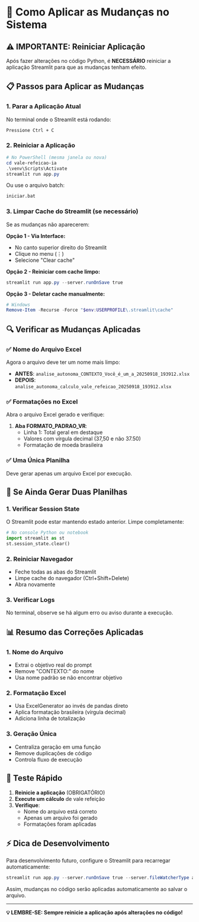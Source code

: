 # 🔄 Como Aplicar as Mudanças no Sistema

## ⚠️ **IMPORTANTE: Reiniciar Aplicação**

Após fazer alterações no código Python, é **NECESSÁRIO** reiniciar a aplicação Streamlit para que as mudanças tenham efeito.

## 📋 **Passos para Aplicar as Mudanças**

### 1. **Parar a Aplicação Atual**
No terminal onde o Streamlit está rodando:
```
Pressione Ctrl + C
```

### 2. **Reiniciar a Aplicação**
```powershell
# No PowerShell (mesma janela ou nova)
cd vale-refeicao-ia
.\venv\Scripts\Activate
streamlit run app.py
```

Ou use o arquivo batch:
```cmd
iniciar.bat
```

### 3. **Limpar Cache do Streamlit (se necessário)**
Se as mudanças não aparecerem:

**Opção 1 - Via Interface:**
- No canto superior direito do Streamlit
- Clique no menu (⋮)
- Selecione "Clear cache"

**Opção 2 - Reiniciar com cache limpo:**
```powershell
streamlit run app.py --server.runOnSave true
```

**Opção 3 - Deletar cache manualmente:**
```powershell
# Windows
Remove-Item -Recurse -Force "$env:USERPROFILE\.streamlit\cache"
```

## 🔍 **Verificar as Mudanças Aplicadas**

### ✅ **Nome do Arquivo Excel**
Agora o arquivo deve ter um nome mais limpo:
- **ANTES**: `analise_autonoma_CONTEXTO_Você_é_um_a_20250918_193912.xlsx`
- **DEPOIS**: `analise_autonoma_calculo_vale_refeicao_20250918_193912.xlsx`

### ✅ **Formatações no Excel**
Abra o arquivo Excel gerado e verifique:
1. **Aba FORMATO_PADRAO_VR**:
   - Linha 1: Total geral em destaque
   - Valores com vírgula decimal (37,50 e não 37.50)
   - Formatação de moeda brasileira

### ✅ **Uma Única Planilha**
Deve gerar apenas um arquivo Excel por execução.

## 🐛 **Se Ainda Gerar Duas Planilhas**

### 1. **Verificar Session State**
O Streamlit pode estar mantendo estado anterior. Limpe completamente:

```python
# No console Python ou notebook
import streamlit as st
st.session_state.clear()
```

### 2. **Reiniciar Navegador**
- Feche todas as abas do Streamlit
- Limpe cache do navegador (Ctrl+Shift+Delete)
- Abra novamente

### 3. **Verificar Logs**
No terminal, observe se há algum erro ou aviso durante a execução.

## 📊 **Resumo das Correções Aplicadas**

### 1. **Nome do Arquivo**
- Extrai o objetivo real do prompt
- Remove "CONTEXTO:" do nome
- Usa nome padrão se não encontrar objetivo

### 2. **Formatação Excel**
- Usa ExcelGenerator ao invés de pandas direto
- Aplica formatação brasileira (vírgula decimal)
- Adiciona linha de totalização

### 3. **Geração Única**
- Centraliza geração em uma função
- Remove duplicações de código
- Controla fluxo de execução

## 🎯 **Teste Rápido**

1. **Reinicie a aplicação** (OBRIGATÓRIO)
2. **Execute um cálculo** de vale refeição
3. **Verifique**:
   - Nome do arquivo está correto
   - Apenas um arquivo foi gerado
   - Formatações foram aplicadas

## ⚡ **Dica de Desenvolvimento**

Para desenvolvimento futuro, configure o Streamlit para recarregar automaticamente:

```powershell
streamlit run app.py --server.runOnSave true --server.fileWatcherType auto
```

Assim, mudanças no código serão aplicadas automaticamente ao salvar o arquivo.

---

**💡 LEMBRE-SE: Sempre reinicie a aplicação após alterações no código!**
